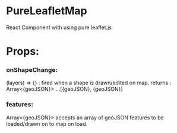 # PureLeafletMap
React Component with using pure leaflet.js

# Props:

### onShapeChange: 
(layers) => {} : fired when a shape is drawn/edited on map. returns : Array<{geoJSON}> ...[{geoJSON}, {geoJSON}]

### features: 
Array<{geoJSON}> accepts an array of geoJSON features to be loaded/drawn on to map on load.
